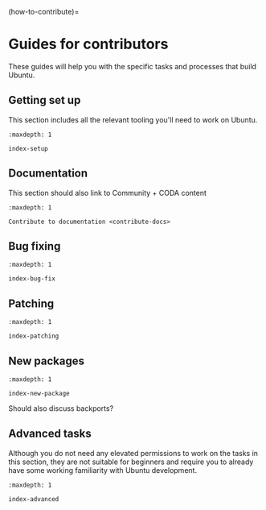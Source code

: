 (how-to-contribute)=
# Guides for contributors

These guides will help you with the specific tasks and processes that build
Ubuntu.

## Getting set up

This section includes all the relevant tooling you'll need to work on Ubuntu.

```{toctree}
:maxdepth: 1

index-setup
```

## Documentation

This section should also link to Community + CODA content
```{toctree}
:maxdepth: 1

Contribute to documentation <contribute-docs>
```

## Bug fixing

```{toctree}
:maxdepth: 1

index-bug-fix
```


## Patching

```{toctree}
:maxdepth: 1

index-patching
```

## New packages

```{toctree}
:maxdepth: 1

index-new-package
```

Should also discuss backports?

## Advanced tasks

Although you do not need any elevated permissions to work on the tasks in this
section, they are not suitable for beginners and require you to already have
some working familiarity with Ubuntu development. 

```{toctree}
:maxdepth: 1

index-advanced
